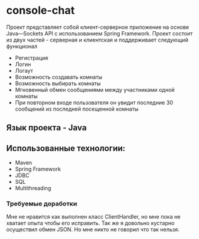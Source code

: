# console-chat
Проект представляет собой клиент-серверное приложение на основе Java—Sockets API с использованием Spring Framework.
Проект состоит из двух частей - серверная и клиентская и поддерживает следующий функционал
- Регистрация
- Логин
- Логаут
- Возможность создавать комнаты
- Возможность выбирать комнаты
- Мгновенный обмен сообщениями между участниками одной комнаты
- При повторном входе пользователя он увидит последние 30 сообщений из последней посещенной комнаты

## Язык проекта - Java
## Использованные технологии:
- Maven
- Spring Framework
- JDBC
- SQL
- Multithreading
### Требуемые доработки
Мне не нравится как выполнен класс ClientHandler, но мне пока не хватает опыта чтобы его исправить.
Так же я довольно кустарно осуществил обмен JSON. Но мне никто не говорил что так нельзя.
